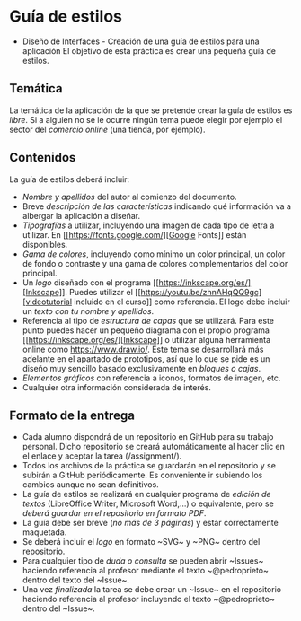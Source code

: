 # Guía de estilos
* Diseño de Interfaces - Creación de una guía de estilos para una aplicación
El objetivo de esta práctica es crear una pequeña guía de estilos.

## Temática
La temática de la aplicación de la que se pretende crear la guía de estilos es *libre*. Si a alguien no se le ocurre ningún tema puede elegir por ejemplo el sector del *comercio online* (una tienda, por ejemplo).

## Contenidos
La guía de estilos deberá incluir:
- *Nombre y apellidos* del autor al comienzo del documento.
- Breve *descripción de las características* indicando qué información va a albergar la aplicación a diseñar.
- *Tipografías* a utilizar, incluyendo una imagen de cada tipo de letra a utilizar. En [[https://fonts.google.com/][Google Fonts]] están disponibles.
- *Gama de colores*, incluyendo como mínimo un color principal, un color de fondo o contraste y una gama de colores complementarios del color principal.
- Un *logo* diseñado con el programa [[https://inkscape.org/es/][Inkscape]]. Puedes utilizar el [[https://youtu.be/zhnAHqQQ9gc][videotutorial incluido en el curso]] como referencia. El logo debe incluir un *texto con tu nombre y apellidos*.
- Referencia al tipo de *estructura de capas* que se utilizará. Para este punto puedes hacer un pequeño diagrama con el propio programa [[https://inkscape.org/es/][Inkscape]] o utilizar alguna herramienta online como https://www.draw.io/. Este tema se desarrollará más adelante en el apartado de prototipos, así que lo que se pide es un diseño muy sencillo basado exclusivamente en *bloques o cajas*.
- *Elementos gráficos* con referencia a iconos, formatos de imagen, etc.
- Cualquier otra información considerada de interés.

## Formato de la entrega
- Cada alumno dispondrá de un repositorio en GitHub para su trabajo personal. Dicho repositorio se creará automáticamente al hacer clic en el enlace y aceptar la tarea (/assignment/).
- Todos los archivos de la práctica se guardarán en el repositorio y se subirán a GitHub periódicamente. Es conveniente ir subiendo los cambios aunque no sean definitivos.
- La guía de estilos se realizará en cualquier programa de *edición de textos* (LibreOffice Writer, Microsoft Word,...) o equivalente, pero se *deberá guardar en el repositorio en formato PDF*.
- La guía debe ser breve (*no más de 3 páginas*) y estar correctamente maquetada.
- Se deberá incluir el *logo* en formato ~SVG~ y ~PNG~ dentro del repositorio.
- Para cualquier tipo de *duda o consulta* se pueden abrir ~Issues~ haciendo referencia al profesor mediante el texto ~@pedroprieto~ dentro del texto del ~Issue~.
- Una vez *finalizada* la tarea se debe crear un ~Issue~ en el repositorio haciendo referencia al profesor incluyendo el texto ~@pedroprieto~ dentro del ~Issue~.
